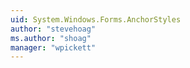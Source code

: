 ```yaml
---
uid: System.Windows.Forms.AnchorStyles
author: "stevehoag"
ms.author: "shoag"
manager: "wpickett"
---
```

